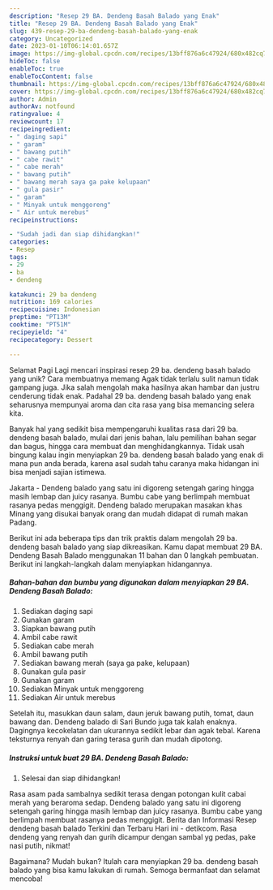 ```yaml
---
description: "Resep 29 BA. Dendeng Basah Balado yang Enak"
title: "Resep 29 BA. Dendeng Basah Balado yang Enak"
slug: 439-resep-29-ba-dendeng-basah-balado-yang-enak
category: Uncategorized
date: 2023-01-10T06:14:01.657Z
image: https://img-global.cpcdn.com/recipes/13bff876a6c47924/680x482cq70/29-ba-dendeng-basah-balado-foto-resep-utama.jpg
hideToc: false
enableToc: true
enableTocContent: false
thumbnail: https://img-global.cpcdn.com/recipes/13bff876a6c47924/680x482cq70/29-ba-dendeng-basah-balado-foto-resep-utama.jpg
cover: https://img-global.cpcdn.com/recipes/13bff876a6c47924/680x482cq70/29-ba-dendeng-basah-balado-foto-resep-utama.jpg
author: Admin
authorAv: notfound
ratingvalue: 4
reviewcount: 17
recipeingredient:
- " daging sapi"
- " garam"
- " bawang putih"
- " cabe rawit"
- " cabe merah"
- " bawang putih"
- " bawang merah saya ga pake kelupaan"
- " gula pasir"
- " garam"
- " Minyak untuk menggoreng"
- " Air untuk merebus"
recipeinstructions:

- "Sudah jadi dan siap dihidangkan!"
categories:
- Resep
tags:
- 29
- ba
- dendeng

katakunci: 29 ba dendeng 
nutrition: 169 calories
recipecuisine: Indonesian
preptime: "PT13M"
cooktime: "PT51M"
recipeyield: "4"
recipecategory: Dessert

---
```



Selamat Pagi Lagi mencari inspirasi resep 29 ba. dendeng basah balado yang unik? Cara membuatnya memang Agak tidak terlalu sulit namun tidak gampang juga. Jika salah mengolah maka hasilnya akan hambar dan justru cenderung tidak enak. Padahal 29 ba. dendeng basah balado yang enak seharusnya mempunyai aroma dan cita rasa yang bisa memancing selera kita.


Banyak hal yang sedikit bisa mempengaruhi kualitas rasa dari 29 ba. dendeng basah balado, mulai dari jenis bahan, lalu pemilihan bahan segar dan bagus, hingga cara membuat dan menghidangkannya. Tidak usah bingung kalau ingin menyiapkan 29 ba. dendeng basah balado yang enak di mana pun anda berada, karena asal sudah tahu caranya maka hidangan ini bisa menjadi sajian istimewa.

Jakarta - Dendeng balado yang satu ini digoreng setengah garing hingga masih lembap dan juicy rasanya. Bumbu cabe yang berlimpah membuat rasanya pedas menggigit. Dendeng balado merupakan masakan khas Minang yang disukai banyak orang dan mudah didapat di rumah makan Padang.


Berikut ini ada beberapa tips dan trik praktis dalam mengolah 29 ba. dendeng basah balado yang siap dikreasikan. Kamu dapat membuat 29 BA. Dendeng Basah Balado menggunakan 11 bahan dan 0 langkah pembuatan. Berikut ini langkah-langkah dalam menyiapkan hidangannya.

<!--inarticleads1-->

##### Bahan-bahan dan bumbu yang digunakan dalam menyiapkan 29 BA. Dendeng Basah Balado:

1. Sediakan  daging sapi
1. Gunakan  garam
1. Siapkan  bawang putih
1. Ambil  cabe rawit
1. Sediakan  cabe merah
1. Ambil  bawang putih
1. Sediakan  bawang merah (saya ga pake, kelupaan)
1. Gunakan  gula pasir
1. Gunakan  garam
1. Sediakan  Minyak untuk menggoreng
1. Sediakan  Air untuk merebus


Setelah itu, masukkan daun salam, daun jeruk bawang putih, tomat, daun bawang dan. Dendeng balado di Sari Bundo juga tak kalah enaknya. Dagingnya kecokelatan dan ukurannya sedikit lebar dan agak tebal. Karena teksturnya renyah dan garing terasa gurih dan mudah dipotong. 

<!--inarticleads2-->

##### Instruksi untuk buat 29 BA. Dendeng Basah Balado:


1. Selesai dan siap dihidangkan!

Rasa asam pada sambalnya sedikit terasa dengan potongan kulit cabai merah yang beraroma sedap. Dendeng balado yang satu ini digoreng setengah garing hingga masih lembap dan juicy rasanya. Bumbu cabe yang berlimpah membuat rasanya pedas menggigit. Berita dan Informasi Resep dendeng basah balado Terkini dan Terbaru Hari ini - detikcom. Rasa dendeng yang renyah dan gurih dicampur dengan sambal yg pedas, pake nasi putih, nikmat! 

Bagaimana? Mudah bukan? Itulah cara menyiapkan 29 ba. dendeng basah balado yang bisa kamu lakukan di rumah. Semoga bermanfaat dan selamat mencoba!
